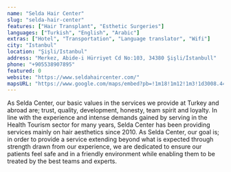 ```yaml
---
name: "Selda Hair Center"
slug: "selda-hair-center"
features: ["Hair Transplant", "Esthetic Surgeries"]
languages: ["Turkish", "English", "Arabic"]
extras: ["Hotel", "Transportation", "Language translator", "Wifi"]
city: "Istanbul"
location: "Şişli/Istanbul"
address: "Merkez, Abide-i Hürriyet Cd No:103, 34380 Şişli/İstanbull"
phone: "+905538907895"
featured: 0
website: "https://www.seldahaircenter.com/"
mapsURL: "https://www.google.com/maps/embed?pb=!1m18!1m12!1m3!1d3008.442619072957!2d28.982053434887693!3d41.059316599999995!2m3!1f0!2f0!3f0!3m2!1i1024!2i768!4f13.1!3m3!1m2!1s0x14cabb4ffdb9870d%3A0x6fd55269fe0a914!2sSelda%20Hair%20Center%20-%20Sa%C3%A7%20Ekimi%20ve%20Estetik%20Merkezi!5e0!3m2!1sen!2str!4v1660934999766!5m2!1sen!2str"
---
```


As Selda Center, our basic values in the services we provide at Turkey and abroad are; trust, quality, development, honesty, team spirit and loyalty. In line with the experience and intense demands gained by serving in the Health Tourism sector for many years, Selda Center has been providing services mainly on hair aesthetics since 2010. As Selda Center, our goal is; in order to provide a service extending beyond what is expected through strength drawn from our experience, we are dedicated to ensure our patients feel safe and in a friendly environment while enabling them to be treated by the best teams and experts.
